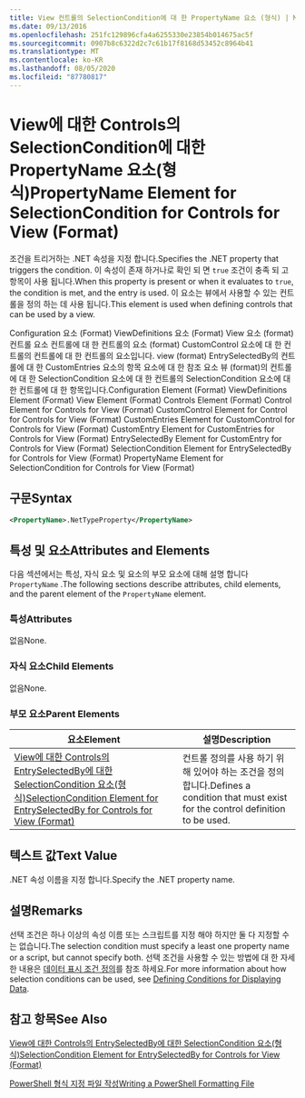 ```yaml
---
title: View 컨트롤의 SelectionCondition에 대 한 PropertyName 요소 (형식) | Microsoft Docs
ms.date: 09/13/2016
ms.openlocfilehash: 251fc129896cfa4a6255330e23854b014675ac5f
ms.sourcegitcommit: 0907b8c6322d2c7c61b17f8168d53452c8964b41
ms.translationtype: MT
ms.contentlocale: ko-KR
ms.lasthandoff: 08/05/2020
ms.locfileid: "87780817"
---
```

# <a name="propertyname-element-for-selectioncondition-for-controls-for-view-format"></a><span data-ttu-id="1a791-102">View에 대한 Controls의 SelectionCondition에 대한 PropertyName 요소(형식)</span><span class="sxs-lookup"><span data-stu-id="1a791-102">PropertyName Element for SelectionCondition for Controls for View (Format)</span></span>

<span data-ttu-id="1a791-103">조건을 트리거하는 .NET 속성을 지정 합니다.</span><span class="sxs-lookup"><span data-stu-id="1a791-103">Specifies the .NET property that triggers the condition.</span></span> <span data-ttu-id="1a791-104">이 속성이 존재 하거나로 확인 되 면 `true` 조건이 충족 되 고 항목이 사용 됩니다.</span><span class="sxs-lookup"><span data-stu-id="1a791-104">When this property is present or when it evaluates to `true`, the condition is met, and the entry is used.</span></span> <span data-ttu-id="1a791-105">이 요소는 뷰에서 사용할 수 있는 컨트롤을 정의 하는 데 사용 됩니다.</span><span class="sxs-lookup"><span data-stu-id="1a791-105">This element is used when defining controls that can be used by a view.</span></span>

<span data-ttu-id="1a791-106">Configuration 요소 (Format) ViewDefinitions 요소 (Format) View 요소 (format) 컨트롤 요소 컨트롤에 대 한 컨트롤의 요소 (format) CustomControl 요소에 대 한 컨트롤의 컨트롤에 대 한 컨트롤의 요소입니다. view (format) EntrySelectedBy의 컨트롤에 대 한 CustomEntries 요소의 항목 요소에 대 한 참조 요소 뷰 (format)의 컨트롤에 대 한 SelectionCondition 요소에 대 한 컨트롤의 SelectionCondition 요소에 대 한 컨트롤에 대 한 항목입니다.</span><span class="sxs-lookup"><span data-stu-id="1a791-106">Configuration Element (Format) ViewDefinitions Element (Format) View Element (Format) Controls Element (Format) Control Element for Controls for View (Format) CustomControl Element for Control for Controls for View (Format) CustomEntries Element for CustomControl for Controls for View (Format) CustomEntry Element for CustomEntries for Controls for View (Format) EntrySelectedBy Element for CustomEntry for Controls for View (Format) SelectionCondition Element for EntrySelectedBy for Controls for View (Format) PropertyName Element for SelectionCondition for Controls for View (Format)</span></span>

## <a name="syntax"></a><span data-ttu-id="1a791-107">구문</span><span class="sxs-lookup"><span data-stu-id="1a791-107">Syntax</span></span>

```xml
<PropertyName>.NetTypeProperty</PropertyName>
```

## <a name="attributes-and-elements"></a><span data-ttu-id="1a791-108">특성 및 요소</span><span class="sxs-lookup"><span data-stu-id="1a791-108">Attributes and Elements</span></span>

<span data-ttu-id="1a791-109">다음 섹션에서는 특성, 자식 요소 및 요소의 부모 요소에 대해 설명 합니다 `PropertyName` .</span><span class="sxs-lookup"><span data-stu-id="1a791-109">The following sections describe attributes, child elements, and the parent element of the `PropertyName` element.</span></span>

### <a name="attributes"></a><span data-ttu-id="1a791-110">특성</span><span class="sxs-lookup"><span data-stu-id="1a791-110">Attributes</span></span>

<span data-ttu-id="1a791-111">없음</span><span class="sxs-lookup"><span data-stu-id="1a791-111">None.</span></span>

### <a name="child-elements"></a><span data-ttu-id="1a791-112">자식 요소</span><span class="sxs-lookup"><span data-stu-id="1a791-112">Child Elements</span></span>

<span data-ttu-id="1a791-113">없음</span><span class="sxs-lookup"><span data-stu-id="1a791-113">None.</span></span>

### <a name="parent-elements"></a><span data-ttu-id="1a791-114">부모 요소</span><span class="sxs-lookup"><span data-stu-id="1a791-114">Parent Elements</span></span>

|<span data-ttu-id="1a791-115">요소</span><span class="sxs-lookup"><span data-stu-id="1a791-115">Element</span></span>|<span data-ttu-id="1a791-116">설명</span><span class="sxs-lookup"><span data-stu-id="1a791-116">Description</span></span>|
|-------------|-----------------|
|[<span data-ttu-id="1a791-117">View에 대한 Controls의 EntrySelectedBy에 대한 SelectionCondition 요소(형식)</span><span class="sxs-lookup"><span data-stu-id="1a791-117">SelectionCondition Element for EntrySelectedBy for Controls for View (Format)</span></span>](./selectioncondition-element-for-entryselectedby-for-controls-for-view-format.md)|<span data-ttu-id="1a791-118">컨트롤 정의를 사용 하기 위해 있어야 하는 조건을 정의 합니다.</span><span class="sxs-lookup"><span data-stu-id="1a791-118">Defines a condition that must exist for the control definition to be used.</span></span>|

## <a name="text-value"></a><span data-ttu-id="1a791-119">텍스트 값</span><span class="sxs-lookup"><span data-stu-id="1a791-119">Text Value</span></span>

<span data-ttu-id="1a791-120">.NET 속성 이름을 지정 합니다.</span><span class="sxs-lookup"><span data-stu-id="1a791-120">Specify the .NET property name.</span></span>

## <a name="remarks"></a><span data-ttu-id="1a791-121">설명</span><span class="sxs-lookup"><span data-stu-id="1a791-121">Remarks</span></span>

<span data-ttu-id="1a791-122">선택 조건은 하나 이상의 속성 이름 또는 스크립트를 지정 해야 하지만 둘 다 지정할 수는 없습니다.</span><span class="sxs-lookup"><span data-stu-id="1a791-122">The selection condition must specify a least one property name or a script, but cannot specify both.</span></span> <span data-ttu-id="1a791-123">선택 조건을 사용할 수 있는 방법에 대 한 자세한 내용은 [데이터 표시 조건 정의](./defining-conditions-for-displaying-data.md)를 참조 하세요.</span><span class="sxs-lookup"><span data-stu-id="1a791-123">For more information about how selection conditions can be used, see [Defining Conditions for Displaying Data](./defining-conditions-for-displaying-data.md).</span></span>

## <a name="see-also"></a><span data-ttu-id="1a791-124">참고 항목</span><span class="sxs-lookup"><span data-stu-id="1a791-124">See Also</span></span>

[<span data-ttu-id="1a791-125">View에 대한 Controls의 EntrySelectedBy에 대한 SelectionCondition 요소(형식)</span><span class="sxs-lookup"><span data-stu-id="1a791-125">SelectionCondition Element for EntrySelectedBy for Controls for View (Format)</span></span>](./selectioncondition-element-for-entryselectedby-for-controls-for-view-format.md)

[<span data-ttu-id="1a791-126">PowerShell 형식 지정 파일 작성</span><span class="sxs-lookup"><span data-stu-id="1a791-126">Writing a PowerShell Formatting File</span></span>](./writing-a-powershell-formatting-file.md)
